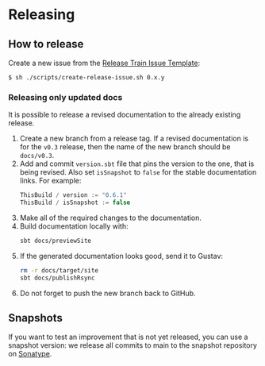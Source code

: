 # Releasing

## How to release

Create a new issue from the [Release Train Issue Template](docs/release-train-issue-template.md):

```
$ sh ./scripts/create-release-issue.sh 0.x.y
```

### Releasing only updated docs

It is possible to release a revised documentation to the already existing release.

1. Create a new branch from a release tag. If a revised documentation is for the `v0.3` release, then the name of the new branch should be `docs/v0.3`.
1. Add and commit `version.sbt` file that pins the version to the one, that is being revised. Also set `isSnapshot` to `false` for the stable documentation links. For example:
    ```scala
    ThisBuild / version := "0.6.1"
    ThisBuild / isSnapshot := false
    ```
1. Make all of the required changes to the documentation.
1. Build documentation locally with:
    ```sh
    sbt docs/previewSite
    ```
1. If the generated documentation looks good, send it to Gustav:
    ```sh
    rm -r docs/target/site
    sbt docs/publishRsync
    ```
1. Do not forget to push the new branch back to GitHub.

## Snapshots

If you want to test an improvement that is not yet released, you can use a
snapshot version: we release all commits to main to the snapshot repository
on [Sonatype](https://oss.sonatype.org/content/repositories/snapshots/com/lightbend/akka/akka-diagnostics).
